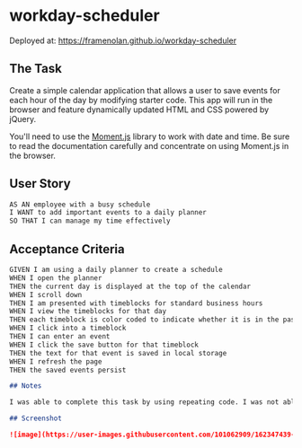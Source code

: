 # workday-scheduler

Deployed at: https://framenolan.github.io/workday-scheduler

## The Task

Create a simple calendar application that allows a user to save events for each hour of the day by modifying starter code. This app will run in the browser and feature dynamically updated HTML and CSS powered by jQuery.

You'll need to use the [Moment.js](https://momentjs.com/) library to work with date and time. Be sure to read the documentation carefully and concentrate on using Moment.js in the browser.

## User Story

```md
AS AN employee with a busy schedule
I WANT to add important events to a daily planner
SO THAT I can manage my time effectively
```

## Acceptance Criteria

```md
GIVEN I am using a daily planner to create a schedule
WHEN I open the planner
THEN the current day is displayed at the top of the calendar
WHEN I scroll down
THEN I am presented with timeblocks for standard business hours
WHEN I view the timeblocks for that day
THEN each timeblock is color coded to indicate whether it is in the past, present, or future
WHEN I click into a timeblock
THEN I can enter an event
WHEN I click the save button for that timeblock
THEN the text for that event is saved in local storage
WHEN I refresh the page
THEN the saved events persist

## Notes

I was able to complete this task by using repeating code. I was not able to variablize the save button code, so instead I repeated the code that saved the task notes to local storage for each hour's timeblock. The notes are saved to local storage, they remain between window sessions, and the color coding based on current time does work.

## Screenshot

![image](https://user-images.githubusercontent.com/101062909/162347439-a0caaf42-f110-4b84-b310-69f0c931833b.png)
